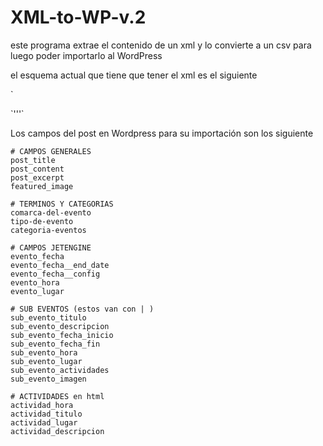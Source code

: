# XML-to-WP-v.2

este programa extrae el contenido de un xml y lo convierte a un csv para luego poder importarlo al WordPress

el esquema actual que tiene que tener el xml es el siguiente

`

<?xml version="1.0" encoding="UTF-8" standalone="yes"?>
<Agenda>
	<Evento-Principal>
		<Evento-Principal-Titulo></Evento-Principal-Titulo>
		<Evento-Principal-Dia-inicio></Evento-Principal-Dia-inicio>
		<Evento-Principal-Dia-fin></Evento-Principal-Dia-fin>
		<Evento-Principal-Hora></Evento-Principal-Hora>
		<Evento-Principal-Lugar></Evento-Principal-Lugar>
		<Evento-Principal-Descripcion></Evento-Principal-Descripcion>
		<Evento-Principal-info-extra></Evento-Principal-info-extra>
		<Evento-Principal-Programa>
			<Sub-evento>
				<Sub-evento-Dia></Sub-evento-Dia>
				<Sub-evento-Titulo></Sub-evento-Titulo>
				<Sub-evento-Hora></Sub-evento-Hora>
				<Sub-evento-descripcion></Sub-evento-descripcion>
				<Sub-evento-info-extra></Sub-evento-info-extra>
				<Sub-evento-lugar></Sub-evento-lugar>
				<Sub-evento-actividades>
					<actividad>
						<actividad-hora></actividad-hora>
						<actividad-titulo></actividad-titulo>
						<actividad-lugar></actividad-lugar>
						<actividad-descipcion></actividad-descipcion>
						<actividad-info-extra></actividad-info-extra>
					</actividad>
				</Sub-evento-actividades>
			</Sub-evento>
		</Evento-Principal-Programa>
		<Evento-comarca></Evento-comarca>
		<Evento-tipo></Evento-tipo>
		<Evento-categoria></Evento-categoria>
	</Evento-Principal>
</Agenda>
`'''`

Los campos del post en Wordpress para su importación son los siguiente

    # CAMPOS GENERALES
    post_title
    post_content
    post_excerpt
    featured_image

    # TERMINOS Y CATEGORIAS
    comarca-del-evento
    tipo-de-evento
    categoria-eventos

    # CAMPOS JETENGINE
    evento_fecha
    evento_fecha__end_date
    evento_fecha__config
    evento_hora
    evento_lugar

    # SUB EVENTOS (estos van con | )
    sub_evento_titulo
    sub_evento_descripcion
    sub_evento_fecha_inicio
    sub_evento_fecha_fin
    sub_evento_hora
    sub_evento_lugar
    sub_evento_actividades
    sub_evento_imagen

    # ACTIVIDADES en html
    actividad_hora
    actividad_titulo
    actividad_lugar
    actividad_descripcion
